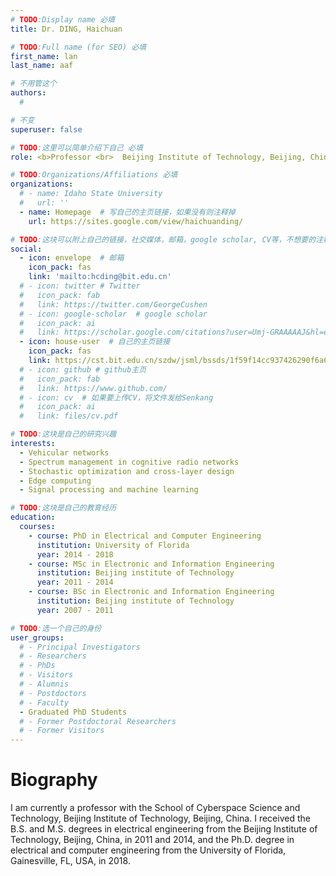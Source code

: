 ```yaml
---
# TODO:Display name 必填
title: Dr. DING, Haichuan

# TODO:Full name (for SEO) 必填
first_name: lan   
last_name: aaf

# 不用管这个
authors:
  # 

# 不变
superuser: false

# TODO:这里可以简单介绍下自己 必填
role: <b>Professor <br>  Beijing Institute of Technology, Beijing, China</b>

# TODO:Organizations/Affiliations 必填
organizations:
  # - name: Idaho State University 
  #   url: ''
  - name: Homepage  # 写自己的主页链接，如果没有则注释掉
    url: https://sites.google.com/view/haichuanding/

# TODO:这块可以附上自己的链接，社交媒体，邮箱，google scholar, CV等，不想要的注释掉即可
social:
  - icon: envelope  # 邮箱
    icon_pack: fas
    link: 'mailto:hcding@bit.edu.cn'
  # - icon: twitter # Twitter
  #   icon_pack: fab  
  #   link: https://twitter.com/GeorgeCushen
  # - icon: google-scholar  # google scholar
  #   icon_pack: ai
  #   link: https://scholar.google.com/citations?user=Umj-GRAAAAAJ&hl=en
  - icon: house-user  # 自己的主页链接
    icon_pack: fas
    link: https://cst.bit.edu.cn/szdw/jsml/bssds/1f59f14cc937426290f6a6dde2aa8476.htm
  # - icon: github # github主页
  #   icon_pack: fab   
  #   link: https://www.github.com/
  # - icon: cv  # 如果要上传CV，将文件发给Senkang
  #   icon_pack: ai
  #   link: files/cv.pdf

# TODO:这块是自己的研究兴趣
interests:
  - Vehicular networks
  - Spectrum management in cognitive radio networks
  - Stochastic optimization and cross-layer design
  - Edge computing
  - Signal processing and machine learning

# TODO:这块是自己的教育经历
education:
  courses:
    - course: PhD in Electrical and Computer Engineering
      institution: University of Florida
      year: 2014 - 2018
    - course: MSc in Electronic and Information Engineering 
      institution: Beijing institute of Technology
      year: 2011 - 2014
    - course: BSc in Electronic and Information Engineering
      institution: Beijing institute of Technology
      year: 2007 - 2011

# TODO:选一个自己的身份
user_groups:
  # - Principal Investigators
  # - Researchers
  # - PhDs
  # - Visitors
  # - Alumnis
  # - Postdoctors
  # - Faculty
  - Graduated PhD Students
  # - Former Postdoctoral Researchers
  # - Former Visitors
---
```

<!-- TODO:写自己的Biography -->
# Biography
<!-- <p style="text-align:justify">  -->
I am currently a professor with the School of Cyberspace Science and Technology, Beijing Institute of Technology, Beijing, China. I received the B.S. and M.S. degrees in electrical engineering from the Beijing Institute of Technology, Beijing, China, in 2011 and 2014, and the Ph.D. degree in electrical and computer engineering from the University of Florida, Gainesville, FL, USA, in 2018.

